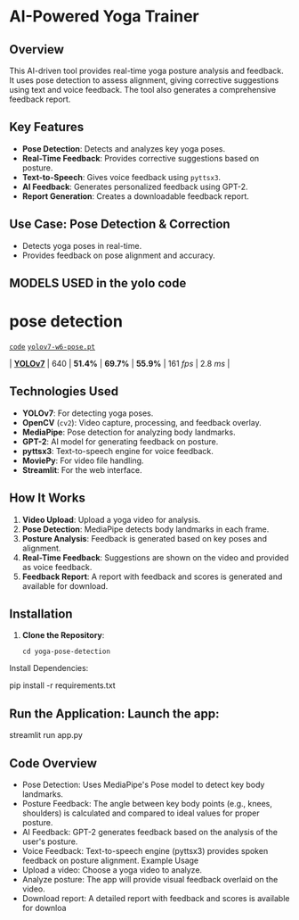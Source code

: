 # AI-Powered Yoga Trainer

## Overview
This AI-driven tool provides real-time yoga posture analysis and feedback. It uses pose detection to assess alignment, giving corrective suggestions using text and voice feedback. The tool also generates a comprehensive feedback report.

## Key Features
- **Pose Detection**: Detects and analyzes key yoga poses.
- **Real-Time Feedback**: Provides corrective suggestions based on posture.
- **Text-to-Speech**: Gives voice feedback using `pyttsx3`.
- **AI Feedback**: Generates personalized feedback using GPT-2.
- **Report Generation**: Creates a downloadable feedback report.

## Use Case: Pose Detection & Correction
- Detects yoga poses in real-time.
- Provides feedback on pose alignment and accuracy.

## MODELS USED in the yolo code
# pose detection
[`code`](https://github.com/WongKinYiu/yolov7/tree/pose) [`yolov7-w6-pose.pt`](https://github.com/WongKinYiu/yolov7/releases/download/v0.1/yolov7-w6-pose.pt)


| [**YOLOv7**](https://github.com/WongKinYiu/yolov7/releases/download/v0.1/yolov7.pt) | 640 | **51.4%** | **69.7%** | **55.9%** | 161 *fps* | 2.8 *ms* |


## Technologies Used
- **YOLOv7**: For detecting yoga poses.
- **OpenCV** (`cv2`): Video capture, processing, and feedback overlay.
- **MediaPipe**: Pose detection for analyzing body landmarks.
- **GPT-2**: AI model for generating feedback on posture.
- **pyttsx3**: Text-to-speech engine for voice feedback.
- **MoviePy**: For video file handling.
- **Streamlit**: For the web interface.

## How It Works
1. **Video Upload**: Upload a yoga video for analysis.
2. **Pose Detection**: MediaPipe detects body landmarks in each frame.
3. **Posture Analysis**: Feedback is generated based on key poses and alignment.
4. **Real-Time Feedback**: Suggestions are shown on the video and provided as voice feedback.
5. **Feedback Report**: A report with feedback and scores is generated and available for download.

## Installation

1. **Clone the Repository**:
   ```
   cd yoga-pose-detection
Install Dependencies:



pip install -r requirements.txt
##  Run the Application: Launch the app:



streamlit run app.py

## Code Overview
- Pose Detection: Uses MediaPipe's Pose model to detect key body landmarks.
- Posture Feedback: The angle between key body points (e.g., knees, shoulders) is calculated and compared to ideal values for proper posture.
- AI Feedback: GPT-2 generates feedback based on the analysis of the user's posture.
- Voice Feedback: Text-to-speech engine (pyttsx3) provides spoken feedback on posture alignment.
Example Usage
- Upload a video: Choose a yoga video to analyze.
- Analyze posture: The app will provide visual feedback overlaid on the video.
- Download report: A detailed report with feedback and scores is available for downloa
